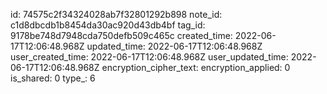 id: 74575c2f34324028ab7f32801292b898
note_id: c1d8dbcdb1b8454da30ac920d43db4bf
tag_id: 9178be748d7948cda750defb509c465c
created_time: 2022-06-17T12:06:48.968Z
updated_time: 2022-06-17T12:06:48.968Z
user_created_time: 2022-06-17T12:06:48.968Z
user_updated_time: 2022-06-17T12:06:48.968Z
encryption_cipher_text: 
encryption_applied: 0
is_shared: 0
type_: 6